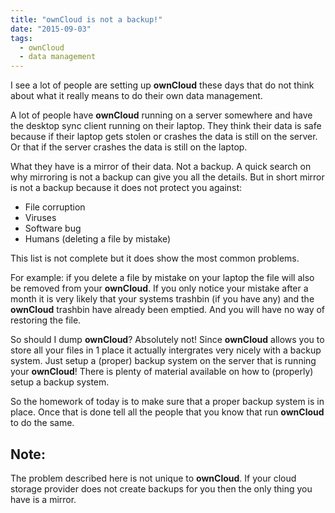 ```yaml
---
title: "ownCloud is not a backup!"
date: "2015-09-03"
tags:
  - ownCloud
  - data management
---
```


I see a lot of people are setting up **ownCloud** these days that do not
think about what it really means to do their own data management.

A lot of people have **ownCloud** running on a server somewhere and have
the desktop sync client running on their laptop. They think their data
is safe because if their laptop gets stolen or crashes the data is still
on the server. Or that if the server crashes the data is still on the
laptop.

What they have is a mirror of their data. Not a backup. A quick search
on why mirroring is not a backup can give you all the details. But in
short mirror is not a backup because it does not protect you against:

-   File corruption
-   Viruses
-   Software bug
-   Humans (deleting a file by mistake)

This list is not complete but it does show the most common problems.

For example: if you delete a file by mistake on your laptop the file
will also be removed from your **ownCloud**. If you only notice your
mistake after a month it is very likely that your systems trashbin (if
you have any) and the **ownCloud** trashbin have already been emptied.
And you will have no way of restoring the file.

So should I dump **ownCloud**? Absolutely not! Since **ownCloud** allows
you to store all your files in 1 place it actually intergrates very
nicely with a backup system. Just setup a (proper) backup system on the
server that is running your **ownCloud**! There is plenty of material
available on how to (properly) setup a backup system.

So the homework of today is to make sure that a proper backup system is
in place. Once that is done tell all the people that you know that run
**ownCloud** to do the same.

Note:
-----

The problem described here is not unique to **ownCloud**. If your cloud
storage provider does not create backups for you then the only thing you
have is a mirror.
